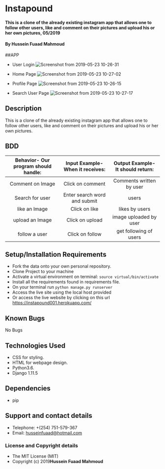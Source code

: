 # Instapound
#### This is a clone of the already existing instagram app that allows one to follow other users, like and comment on their pictures and upload his or her own pictures, 05/2019

#### By **Hussein Fuaad Mahmoud**
##APP
* User Login
![Screenshot from 2019-05-23 10-26-31](https://user-images.githubusercontent.com/47349274/58233713-745d5580-7d45-11e9-8dba-14e910dbc09e.png)

* Home Page
![Screenshot from 2019-05-23 10-27-02](https://user-images.githubusercontent.com/47349274/58233945-0a917b80-7d46-11e9-9dd2-98d4ca9b7c16.png)

* Profile Page
![Screenshot from 2019-05-23 10-26-15](https://user-images.githubusercontent.com/47349274/58234057-4fb5ad80-7d46-11e9-8674-afb7dfc23a81.png)

* Search User Page
![Screenshot from 2019-05-23 10-27-17](https://user-images.githubusercontent.com/47349274/58234082-66f49b00-7d46-11e9-88e5-02cd2a9a49f2.png)


## Description
This is a clone of the already existing instagram app that allows one to follow other users, like and comment on their pictures and upload his or her own pictures.

## BDD
| Behavior- Our program should handle: | Input Example- When it receives: | Output Example- It should return: |
| :-------------: | :-------------: | :-------------: |
| Comment on Image | Click on comment  | Comments written by user |
| Search for user | Enter search word and submit | users |
| like an Image | Click on like  | likes by users |
| upload an Image | Click on upload  | image uploaded by user |
| follow a user | Click on follow  | get following of users |

## Setup/Installation Requirements
* Fork the data onto your own personal repository.
* Clone Project to your machine
* Activate a virtual environment on terminal: `source virtual/bin/activate`
* Install all the requirements found in requirements file.
* On your terminal run `python manage.py runserver`
* Access the live site using the local host provided
* Or access the live website by clicking on this url https://instapound001.herokuapp.com/

## Known Bugs
No Bugs

## Technologies Used
* CSS for styling.
* HTML for webpage design.
* Python3.6.
* Django 1.11.5

## Dependencies
* pip

## Support and contact details
* Telephone: +(254) 751-579-367
* Email: husseinfuaad@hotmail.com

### License and Copyright details
* The MIT License (MIT)
* Copyright (c) 2019**Hussein Fuaad Mahmoud**
